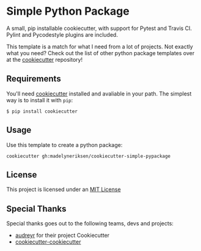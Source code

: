 Simple Python Package
=====================

A small, pip installable cookiecutter, with support for Pytest and Travis CI. Pylint and Pycodestyle plugins are included.

This template is a match for what I need from a lot of projects. Not exactly what you need? Check out the list of other python package templates over at the [cookiecutter](https://github.com/audreyr/cookiecutter) repository!

## Requirements
You'll need [cookiecutter](https://github.com/audreyr/cookiecutter) installed and avaliable in your path. The simplest way is to install it with `pip`:
```
$ pip install cookiecutter
```

## Usage
Use this template to create a python package:
```
cookiecutter gh:madelyneriksen/cookiecutter-simple-pypackage
```

## License
This project is licensed under an [MIT License](/LICENSE)

## Special Thanks
Special thanks goes out to the following teams, devs and projects:
* [audreyr](https://github.com/audreyr) for their project Cookiecutter
* [cookiecutter-cookiecutter](https://github.com/eviweb/cookiecutter-template)
